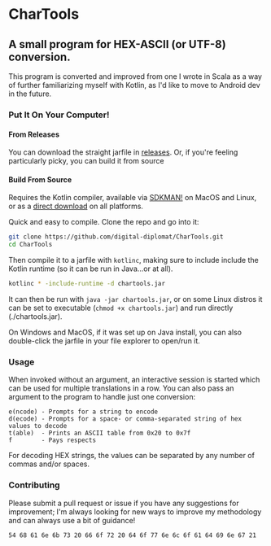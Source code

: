 # CharTools
## A small program for HEX-ASCII (or UTF-8) conversion.

This program is converted and improved from one I wrote in Scala as a way of
further familiarizing myself with Kotlin, as I'd like to move to Android dev in
the future.

### Put It On Your Computer!

#### From Releases

You can download the straight jarfile in
[releases](https://github.com/digital-diplomat/CharTools/releases). Or, if you're
feeling particularly picky, you can build it from source

#### Build From Source

Requires the Kotlin compiler, available via [SDKMAN!](https://sdkman.io) on
MacOS and Linux, or as a
[direct download](https://github.com/JetBrains/kotlin/releases/) on all
platforms.

Quick and easy to compile. Clone the repo and go into it:

```sh
git clone https://github.com/digital-diplomat/CharTools.git
cd CharTools
```

Then compile it to a jarfile with `kotlinc`, making sure to include include the
Kotlin runtime (so it can be run in Java…or at all).

```sh
kotlinc * -include-runtime -d chartools.jar
```

It can then be run with `java -jar chartools.jar`, or on some Linux distros it
can be set to executable (`chmod +x chartools.jar`) and run directly
(./chartools.jar).

On Windows and MacOS, if it was set up on Java install, you can also
double-click the jarfile in your file explorer to open/run it.

### Usage

When invoked without an argument, an interactive session is started which can be
used for multiple translations in a row. You can also pass an argument to the
program to handle just one conversion:

```
e(ncode) - Prompts for a string to encode
d(ecode) - Prompts for a space- or comma-separated string of hex values to decode
t(able)  - Prints an ASCII table from 0x20 to 0x7f
f        - Pays respects
```

For decoding HEX strings, the values can be separated by any number of commas
and/or spaces.

### Contributing

Please submit a pull request or issue if you have any suggestions for
improvement; I'm always looking for new ways to improve my methodology and can
always use a bit of guidance!

```
54 68 61 6e 6b 73 20 66 6f 72 20 64 6f 77 6e 6c 6f 61 64 69 6e 67 21
```

